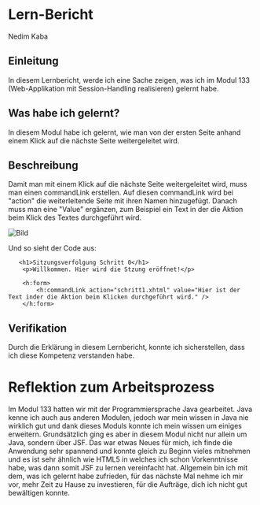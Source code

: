 # Lern-Bericht
Nedim Kaba

## Einleitung

In diesem Lernbericht, werde ich eine Sache zeigen, was ich im Modul 133 (Web-Applikation mit Session-Handling realisieren) gelernt habe.

## Was habe ich gelernt?

In diesem Modul habe ich gelernt, wie man von der ersten Seite anhand einem Klick auf die nächste Seite weitergeleitet wird.

## Beschreibung
                
Damit man mit einem Klick auf die nächste Seite weitergeleitet wird, muss man einen commandLink erstellen. Auf diesen commandLink wird bei "action" die weiterleitende Seite mit ihren Namen hinzugefügt. Danach muss man eine "Value" ergänzen, zum Beispiel ein Text in der die Aktion beim Klick des Textes durchgeführt wird. 

![Bild](https://user-images.githubusercontent.com/69577050/186892424-6f7e54a0-348f-4ed5-aa65-eb45efb24dc0.png)

Und so sieht der Code aus:
        
       <h1>Sitzungsverfolgung Schritt 0</h1>
        <p>Willkommen. Hier wird die Stzung eröffnet!</p>
        
        <h:form>        
            <h:commandLink action="schritt1.xhtml" value="Hier ist der Text inder die Aktion beim Klicken durchgeführt wird." />
        </h:form>
        

## Verifikation

Durch die Erklärung in diesem Lernbericht, konnte ich sicherstellen, dass ich diese Kompetenz verstanden habe. 

# Reflektion zum Arbeitsprozess

Im Modul 133 hatten wir mit der Programmiersprache Java gearbeitet. Java kenne ich auch aus anderen Modulen, jedoch war mein wissen in Java nie wirklich gut und dank dieses Moduls konnte ich mein wissen um einiges erweitern. Grundsätzlich ging es aber in diesem Modul nicht nur allein um Java, sondern über JSF. Das war etwas Neues für mich, ich finde die Anwendung sehr spannend und konnte gleich zu Beginn vieles mitnehmen und es ist sehr ähnlich wie HTML5  in welches ich schon Vorkenntnisse habe, was dann somit JSF zu lernen vereinfacht hat. 
Allgemein bin ich mit dem, was ich gelernt habe zufrieden, für das nächste Mal nehme ich mir vor, mehr Zeit zu Hause zu investieren, für die Aufträge, dich ich nicht gut bewältigen konnte.

